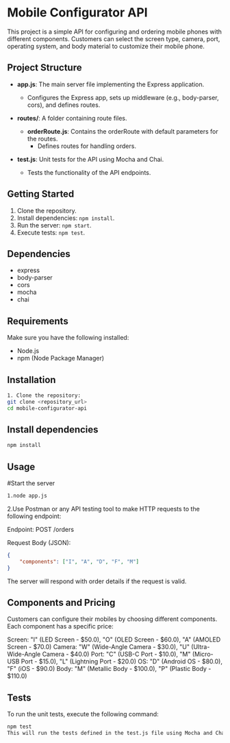 # Mobile Configurator API

This project is a simple API for configuring and ordering mobile phones with different components. Customers can select the screen type, camera, port, operating system, and body material to customize their mobile phone.
## Project Structure

- **app.js**: The main server file implementing the Express application.
  - Configures the Express app, sets up middleware (e.g., body-parser, cors), and defines routes.

- **routes/**: A folder containing route files.
  - **orderRoute.js**: Contains the orderRoute with default parameters for the routes.
    - Defines routes for handling orders.

- **test.js**: Unit tests for the API using Mocha and Chai.
  - Tests the functionality of the API endpoints.

## Getting Started

1. Clone the repository.
2. Install dependencies: `npm install`.
3. Run the server: `npm start`.
4. Execute tests: `npm test`.

## Dependencies

- express
- body-parser
- cors
- mocha
- chai


## Requirements

Make sure you have the following installed:

- Node.js
- npm (Node Package Manager)

## Installation
```bash
1. Clone the repository:
git clone <repository_url>
cd mobile-configurator-api
```
## Install dependencies
```bash
npm install

```
## Usage
#Start the server
```bash
1.node app.js

```
2.Use Postman or any API testing tool to make HTTP requests to the following endpoint:

Endpoint: POST /orders

Request Body (JSON):
```json
{
    "components": ["I", "A", "D", "F", "M"]
}
```

The server will respond with order details if the request is valid.

## Components and Pricing
Customers can configure their mobiles by choosing different components. Each component has a specific price:

Screen: "I" (LED Screen - $50.0), "O" (OLED Screen - $60.0), "A" (AMOLED Screen - $70.0)
Camera: "W" (Wide-Angle Camera - $30.0), "U" (Ultra-Wide-Angle Camera - $40.0)
Port: "C" (USB-C Port - $10.0), "M" (Micro-USB Port - $15.0), "L" (Lightning Port - $20.0)
OS: "D" (Android OS - $80.0), "F" (iOS - $90.0)
Body: "M" (Metallic Body - $100.0), "P" (Plastic Body - $110.0)


## Tests
To run the unit tests, execute the following command:

```bash
npm test
This will run the tests defined in the test.js file using Mocha and Chai.